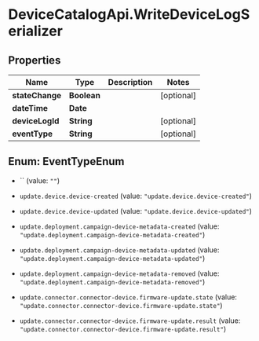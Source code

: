 # DeviceCatalogApi.WriteDeviceLogSerializer

## Properties
Name | Type | Description | Notes
------------ | ------------- | ------------- | -------------
**stateChange** | **Boolean** |  | [optional] 
**dateTime** | **Date** |  | 
**deviceLogId** | **String** |  | [optional] 
**eventType** | **String** |  | [optional] 


<a name="EventTypeEnum"></a>
## Enum: EventTypeEnum


* `` (value: `""`)

* `update.device.device-created` (value: `"update.device.device-created"`)

* `update.device.device-updated` (value: `"update.device.device-updated"`)

* `update.deployment.campaign-device-metadata-created` (value: `"update.deployment.campaign-device-metadata-created"`)

* `update.deployment.campaign-device-metadata-updated` (value: `"update.deployment.campaign-device-metadata-updated"`)

* `update.deployment.campaign-device-metadata-removed` (value: `"update.deployment.campaign-device-metadata-removed"`)

* `update.connector.connector-device.firmware-update.state` (value: `"update.connector.connector-device.firmware-update.state"`)

* `update.connector.connector-device.firmware-update.result` (value: `"update.connector.connector-device.firmware-update.result"`)




